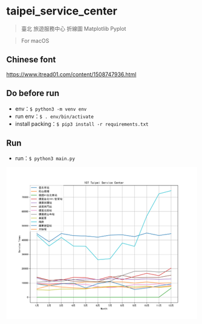 # taipei_service_center

> 臺北 旅遊服務中心 折線圖 Matplotlib Pyplot

> For macOS

## Chinese font
https://www.itread01.com/content/1508747936.html

## Do before run
- env：`$ python3 -m venv env`
- run env：`$ . env/bin/activate`
- install packing：`$ pip3 install -r requirements.txt`

## Run
- run：`$ python3 main.py`

![taipei_service_center image](./taipei_service_center.png)
